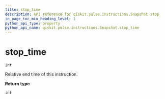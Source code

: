 ```yaml
---
title: stop_time
description: API reference for qiskit.pulse.instructions.Snapshot.stop_time
in_page_toc_min_heading_level: 1
python_api_type: property
python_api_name: qiskit.pulse.instructions.Snapshot.stop_time
---
```


# stop\_time

<span id="qiskit.pulse.instructions.Snapshot.stop_time" />

`int`

Relative end time of this instruction.

**Return type**

`int`

